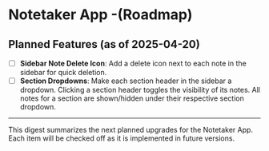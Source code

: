 # Notetaker App -(Roadmap)

## Planned Features (as of 2025-04-20)

- [ ] **Sidebar Note Delete Icon**: Add a delete icon next to each note in the sidebar for quick deletion.
- [ ] **Section Dropdowns**: Make each section header in the sidebar a dropdown. Clicking a section header toggles the visibility of its notes. All notes for a section are shown/hidden under their respective section dropdown.

---
This digest summarizes the next planned upgrades for the Notetaker App. Each item will be checked off as it is implemented in future versions.
